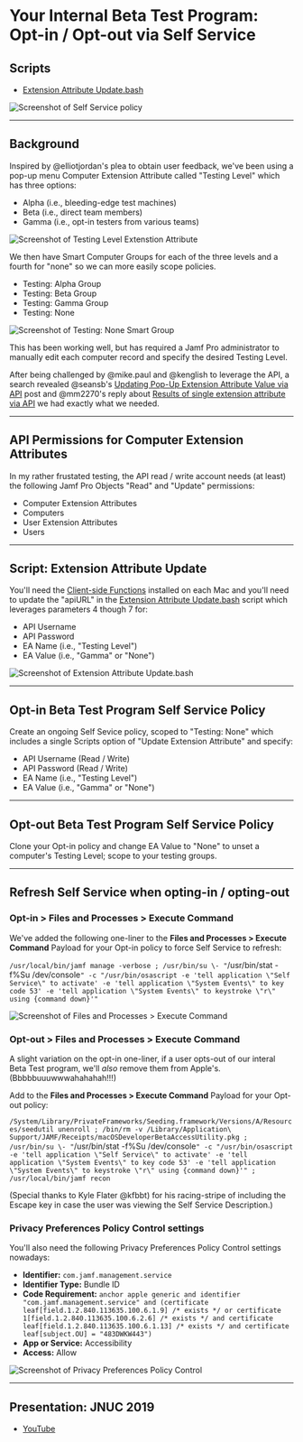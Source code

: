 # Your Internal Beta Test Program: Opt-in / Opt-out via Self Service

## Scripts
- [Extension Attribute Update.bash](Extension%20Attribute%20Update.bash)
<!-- - [Client-side Functions](https://github.com/dan-snelson/Jamf-Pro-Scripts/tree/master/Client-side%20Functions) -->

![Screenshot of Self Service policy](images/Screen%20Shot%202018-06-29%20at%2010.00.27%20PM.png)

---

## Background

Inspired by @elliotjordan's plea to obtain user feedback, we've been using a pop-up menu Computer Extension Attribute called "Testing Level" which has three options:
- Alpha (i.e., bleeding-edge test machines)
- Beta (i.e., direct team members)
- Gamma (i.e., opt-in testers from various teams)

![Screenshot of Testing Level Extenstion Attribute](images/Screen%20Shot%202018-06-29%20at%2010.03.06%20PM.png)

We then have Smart Computer Groups for each of the three levels and a fourth for "none" so we can more easily scope policies.
- Testing: Alpha Group
- Testing: Beta Group
- Testing: Gamma Group
- Testing: None

![Screenshot of Testing: None Smart Group](images/Screen%20Shot%202018-06-30%20at%205.07.54%20PM.png)

This has been working well, but has required a Jamf Pro administrator to manually edit each computer record and specify the desired Testing Level.

After being challenged by @mike.paul and @kenglish to leverage the API, a search revealed @seansb's [Updating Pop-Up Extension Attribute Value via API](https://www.jamf.com/jamf-nation/discussions/18307/) post and @mm2270's reply about [Results of single extension attribute via API](https://www.jamf.com/jamf-nation/discussions/15258/results-of-single-extension-attribute-via-api#responseChild93856) we had exactly what we needed.

---

## API Permissions for Computer Extension Attributes

In my rather frustated testing, the API read / write account needs (at least) the following Jamf Pro Objects "Read" and "Update" permissions:

- Computer Extension Attributes
- Computers
- User Extension Attributes
- Users

---

## Script: Extension Attribute Update

You'll need the [Client-side Functions](https://github.com/dan-snelson/Jamf-Pro-Scripts/tree/master/Client-side%20Functions) installed on each Mac and you'll need to update the "apiURL" in the [Extension Attribute Update.bash](https://github.com/dan-snelson/Jamf-Pro-Scripts/blob/master/Extension%20Attribute%20Update.bash) script which leverages parameters 4 though 7 for:

- API Username
- API Password
- EA Name (i.e., "Testing Level")
- EA Value (i.e., "Gamma" or "None")

![Screenshot of Extension Attribute Update.bash](images/Screen%20Shot%202018-06-30%20at%206.06.30%20PM.png)

---

## Opt-in Beta Test Program Self Service Policy

Create an ongoing Self Sevice policy, scoped to "Testing: None" which includes a single Scripts option of "Update Extension Attribute" and specify:
- API Username (Read / Write)
- API Password (Read / Write)
- EA Name (i.e., "Testing Level")
- EA Value (i.e., "Gamma" or "None")

---

## Opt-out Beta Test Program Self Service Policy

Clone your Opt-in policy and change EA Value to "None" to unset a computer's Testing Level; scope to your testing groups.

---

## Refresh Self Service when opting-in / opting-out

### Opt-in > Files and Processes > Execute Command

We've added the following one-liner to the **Files and Processes > Execute Command** Payload for your Opt-in policy to force Self Service to refresh:

`/usr/local/bin/jamf manage -verbose ; /usr/bin/su \- "`/usr/bin/stat -f%Su /dev/console`" -c "/usr/bin/osascript -e 'tell application \"Self Service\" to activate' -e 'tell application \"System Events\" to key code 53' -e 'tell application \"System Events\" to keystroke \"r\" using {command down}'"`

![Screenshot of Files and Processes > Execute Command](images/Screen%20Shot%202017-11-09%20at%208.26.16%20PM.png)

### Opt-out > Files and Processes > Execute Command

A slight variation on the opt-in one-liner, if a user opts-out of our interal Beta Test program, we'll _also_ remove them from Apple's. (Bbbbbuuuwwwahahahah!!!)

Add to the **Files and Processes > Execute Command** Payload for your Opt-out policy:

`/System/Library/PrivateFrameworks/Seeding.framework/Versions/A/Resources/seedutil unenroll ; /bin/rm -v /Library/Application\ Support/JAMF/Receipts/macOSDeveloperBetaAccessUtility.pkg ; /usr/bin/su \- "`/usr/bin/stat -f%Su /dev/console`" -c "/usr/bin/osascript -e 'tell application \"Self Service\" to activate' -e 'tell application \"System Events\" to key code 53' -e 'tell application \"System Events\" to keystroke \"r\" using {command down}'" ; /usr/local/bin/jamf recon`

(Special thanks to Kyle Flater @kfbbt) for his racing-stripe of including the Escape key in case the user was viewing the Self Service Description.)

### Privacy Preferences Policy Control settings

You'll also need the following Privacy Preferences Policy Control settings nowadays:

- **Identifier:** `com.jamf.management.service`
- **Identifier Type:** Bundle ID
- **Code Requirement:** `anchor apple generic and identifier "com.jamf.management.service" and (certificate leaf[field.1.2.840.113635.100.6.1.9] /* exists */ or certificate 1[field.1.2.840.113635.100.6.2.6] /* exists */ and certificate leaf[field.1.2.840.113635.100.6.1.13] /* exists */ and certificate leaf[subject.OU] = "483DWKW443")`
- **App or Service:** Accessibility
- **Access:** Allow

![Screenshot of Privacy Preferences Policy Control](images/Screen%20Shot%202021-01-16%20at%2010.11.01%20AM.png)

---

## Presentation: JNUC 2019

- [YouTube](https://www.youtube.com/watch?v=AhYPVvO7LwM)
